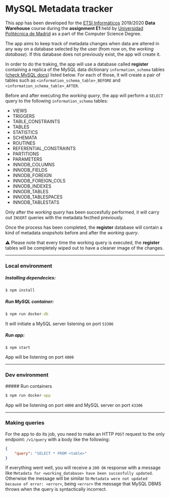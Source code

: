 # MySQL Metadata tracker

This app has been developed for the [ETSI Informáticos](https://fi.upm.es/) 2019/2020 **Data Warehouse** course during the **assignment E1** held by [Universidad Politécnica de Madrid](https://www.upm.es/) as a part of the Computer Science Degree.

The app aims to keep track of metadata changes when data are altered in any way on a database selected by the user (from now on, the *working database*). If this database does not previously exist, the app will create it.

In order to do the traking, the app will use a database called **register** containing a replica of the MySQL data dictionary `information_schema` tables ([check MySQL docs](https://dev.mysql.com/doc/refman/8.0/en/information-schema.html)) listed below. For each of those, it will create a pair of tables such as `<information_schema_table>_BEFORE` and `<information_schema_table>_AFTER`.

Before and after executing the *working query*, the app will perform a `SELECT` query to the following `information_schema` tables:

- VIEWS
- TRIGGERS
- TABLE_CONSTRAINTS
- TABLES
- STATISTICS
- SCHEMATA
- ROUTINES
- REFERENTIAL_CONSTRAINTS
- PARTITIONS
- PARAMETERS
- INNODB_COLUMNS
- INNODB_FIELDS
- INNODB_FOREIGN
- INNODB_FOREIGN_COLS
- INNODB_INDEXES
- INNODB_TABLES
- INNODB_TABLESPACES
- INNODB_TABLESTATS

Only after the *working query* has been succesfully performed, it will carry out `INSERT` queries with the metadata fecthed previously.

Once the process has been completed, the **register** database will contain a kind of metadata *snapshots* before and after the *working query*. 

:warning: Please note that every time the working query is executed, the **register** tables will be completely wiped out to have a cleaner image of the changes.

---
### Local environment

##### Installing dependecies:

```cmd
$ npm install
```
##### Run MySQL container:

```cmd
$ npm run docker-db
```

It will initiate a MySQL server listening on port `53306`

##### Run app:

```cmd
$ npm start
```

App will be listening on port `4000`

---
### Dev environment

##### Run containers
```cmd
$ npm run docker-app
```
App will be listening on port `4000` and MySQL server on port `43306`

---
### Making queries

For the app to do its job, you need to make an HTTP `POST` request to the only endpoint: `/v1/query`
with a body like the following:

```JSON
{
    "query": "SELECT * FROM <table>"
}
```

If everything went well, you will receive a `200 OK` response with a message like `Metadata for <working_database> have been succesfully updated`. Otherwise the message will be similar to `Metadata were not updated because of error: <error>`, being `<error>` the message that MySQL DBMS throws when the query is syntactically incorrect.